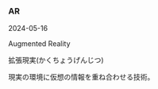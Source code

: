 <article id="AR">

### AR

<p class="st_update_header">2024-05-16</p>
<p class="st_name_header_en">Augmented Reality</p>
<p class="st_name_header_jp">拡張現実(かくちょうげんじつ)</p>
<div class="article_explanation">現実の環境に仮想の情報を重ね合わせる技術。</div>
</article>
